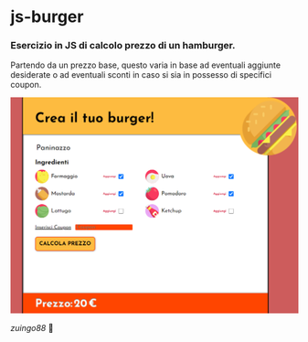 # js-burger

### Esercizio in JS di calcolo prezzo di un hamburger.

Partendo da un prezzo base, questo varia in base ad eventuali aggiunte desiderate o ad eventuali sconti in caso si sia in possesso di specifici coupon.

![Alt text](./burger.png?raw=true "screenshot")

*zuingo88* :octopus:
